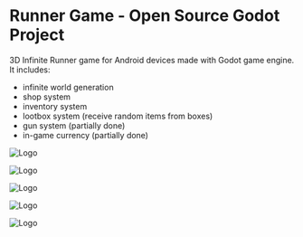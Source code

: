 # Runner Game - Open Source Godot Project

3D Infinite Runner game for Android devices made with Godot game engine.
It includes:
- infinite world generation
- shop system
- inventory system
- lootbox system (receive random items from boxes)
- gun system (partially done)
- in-game currency (partially done)

![Logo](https://github.com/Rahmid93421/Runner_Game/blob/main/screenshots/1.jpg?raw=true)

![Logo](https://github.com/Rahmid93421/Runner_Game/blob/main/screenshots/2.jpg?raw=true)

![Logo](https://github.com/Rahmid93421/Runner_Game/blob/main/screenshots/3.jpg?raw=true)

![Logo](https://github.com/Rahmid93421/Runner_Game/blob/main/screenshots/4.jpg?raw=true)

![Logo](https://github.com/Rahmid93421/Runner_Game/blob/main/screenshots/5.jpg?raw=true)
